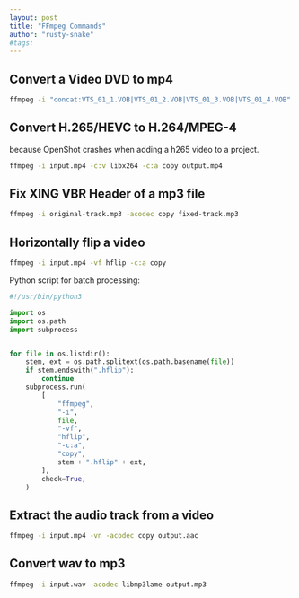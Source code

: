 ```yaml
---
layout: post
title: "FFmpeg Commands"
author: "rusty-snake"
#tags:
---
```


## Convert a Video DVD to mp4

~~~bash
ffmpeg -i "concat:VTS_01_1.VOB|VTS_01_2.VOB|VTS_01_3.VOB|VTS_01_4.VOB" output.mp4
~~~

## Convert H.265/HEVC to H.264/MPEG-4

because OpenShot crashes when adding a h265 video to a project.

~~~bash
ffmpeg -i input.mp4 -c:v libx264 -c:a copy output.mp4
~~~

## Fix XING VBR Header of a mp3 file

~~~bash
ffmpeg -i original-track.mp3 -acodec copy fixed-track.mp3
~~~

## Horizontally flip a video

~~~bash
ffmpeg -i input.mp4 -vf hflip -c:a copy
~~~

Python script for batch processing:

~~~python
#!/usr/bin/python3

import os
import os.path
import subprocess


for file in os.listdir():
    stem, ext = os.path.splitext(os.path.basename(file))
    if stem.endswith(".hflip"):
        continue
    subprocess.run(
        [
            "ffmpeg",
            "-i",
            file,
            "-vf",
            "hflip",
            "-c:a",
            "copy",
            stem + ".hflip" + ext,
        ],
        check=True,
    )
~~~

## Extract the audio track from a video

~~~ bash
ffmpeg -i input.mp4 -vn -acodec copy output.aac
~~~

## Convert wav to mp3

~~~ bash
ffmpeg -i input.wav -acodec libmp3lame output.mp3
~~~
